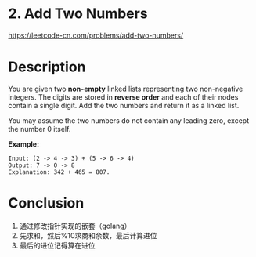 # 2. Add Two Numbers

https://leetcode-cn.com/problems/add-two-numbers/

# Description

You are given two **non-empty** linked lists representing two non-negative integers. The digits are stored in **reverse order** and each of their nodes contain a single digit. Add the two numbers and return it as a linked list.

You may assume the two numbers do not contain any leading zero, except the number 0 itself.

**Example:**

```
Input: (2 -> 4 -> 3) + (5 -> 6 -> 4)
Output: 7 -> 0 -> 8
Explanation: 342 + 465 = 807.
```

# Conclusion

1. 通过修改指针实现的嵌套（golang）
2. 先求和，然后%10求商和余数，最后计算进位
3. 最后的进位记得算在进位